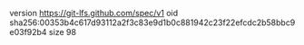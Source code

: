 version https://git-lfs.github.com/spec/v1
oid sha256:00353b4c617d93112a2f3c83e9d1b0c881942c23f22efcdc2b58bbc9e03f92b4
size 98
